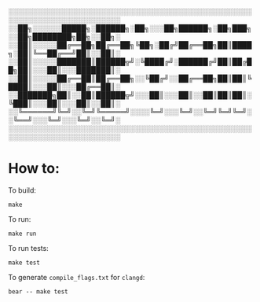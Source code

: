░░░░░░░░░░░░░░░░░░░░░░░░░░░░░░░░░░░░░░░░░░░░░░░░░░░░░░░░░░░░░░░░░░░░░░░░░
░░██╗░░░░░░█████╗░██████╗░██╗░░░██╗██████╗░██╗███╗░░██╗████████╗██╗░░██╗░
░░██║░░░░░██╔══██╗██╔══██╗╚██╗░██╔╝██╔══██╗██║████╗░██║╚══██╔══╝██║░░██║░
░░██║░░░░░███████║██████╦╝░╚████╔╝░██████╔╝██║██╔██╗██║░░░██║░░░███████║░
░░██║░░░░░██╔══██║██╔══██╗░░╚██╔╝░░██╔══██╗██║██║╚████║░░░██║░░░██╔══██║░
░░███████╗██║░░██║██████╦╝░░░██║░░░██║░░██║██║██║░╚███║░░░██║░░░██║░░██║░
░░╚══════╝╚═╝░░╚═╝╚═════╝░░░░╚═╝░░░╚═╝░░╚═╝╚═╝╚═╝░░╚══╝░░░╚═╝░░░╚═╝░░╚═╝░
░░░░░░░░░░░░░░░░░░░░░░░░░░░░░░░░░░░░░░░░░░░░░░░░░░░░░░░░░░░░░░░░░░░░░░░░░


# How to:

To build:

```
make
```

To run:
```
make run
```

To run tests:
```
make test
```

To generate `compile_flags.txt` for `clangd`:
```
bear -- make test
```

